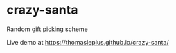 crazy-santa
===========

Random gift picking scheme

Live demo at https://thomasleplus.github.io/crazy-santa/

